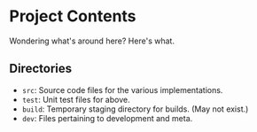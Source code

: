 Project Contents
================


Wondering what's around here?  Here's what.


Directories
-----------

* `src`: Source code files for the various implementations.
* `test`: Unit test files for above.
* `build`: Temporary staging directory for builds.  (May not exist.)
* `dev`: Files pertaining to development and meta.
